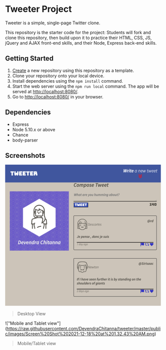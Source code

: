 # Tweeter Project

Tweeter is a simple, single-page Twitter clone.

This repository is the starter code for the project: Students will fork and clone this repository, then build upon it to practice their HTML, CSS, JS, jQuery and AJAX front-end skills, and their Node, Express back-end skills.

## Getting Started

1. [Create](https://docs.github.com/en/repositories/creating-and-managing-repositories/creating-a-repository-from-a-template) a new repository using this repository as a template.
2. Clone your repository onto your local device.
3. Install dependencies using the `npm install` command.
3. Start the web server using the `npm run local` command. The app will be served at <http://localhost:8080/>.
4. Go to <http://localhost:8080/> in your browser.

## Dependencies

- Express
- Node 5.10.x or above
- Chance
- body-parser

## Screenshots
!["Desktop View"](https://github.com/DevendraChitanna/tweeter/blob/master/public/images/Screen%20Shot%202021-12-18%20at%201.31.43%20AM.png)
>Desktop View

!["Mobile and Tablet view"] (https://raw.githubusercontent.com/DevendraChitanna/tweeter/master/public/images/Screen%20Shot%202021-12-18%20at%201.32.43%20AM.png)
>Mobile/Tablet view